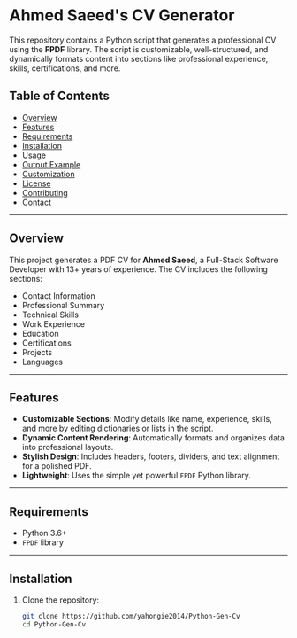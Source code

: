 # Ahmed Saeed's CV Generator

This repository contains a Python script that generates a professional CV using the **FPDF** library. The script is customizable, well-structured, and dynamically formats content into sections like professional experience, skills, certifications, and more.

## Table of Contents

- [Overview](#overview)
- [Features](#features)
- [Requirements](#requirements)
- [Installation](#installation)
- [Usage](#usage)
- [Output Example](#output-example)
- [Customization](#customization)
- [License](#license)
- [Contributing](#contributing)
- [Contact](#contact)

---

## Overview

This project generates a PDF CV for **Ahmed Saeed**, a Full-Stack Software Developer with 13+ years of experience. The CV includes the following sections:
- Contact Information
- Professional Summary
- Technical Skills
- Work Experience
- Education
- Certifications
- Projects
- Languages

---

## Features

- **Customizable Sections**: Modify details like name, experience, skills, and more by editing dictionaries or lists in the script.
- **Dynamic Content Rendering**: Automatically formats and organizes data into professional layouts.
- **Stylish Design**: Includes headers, footers, dividers, and text alignment for a polished PDF.
- **Lightweight**: Uses the simple yet powerful `FPDF` Python library.

---

## Requirements

- Python 3.6+
- `FPDF` library

---

## Installation

1. Clone the repository:
   ```bash
   git clone https://github.com/yahongie2014/Python-Gen-Cv
   cd Python-Gen-Cv
